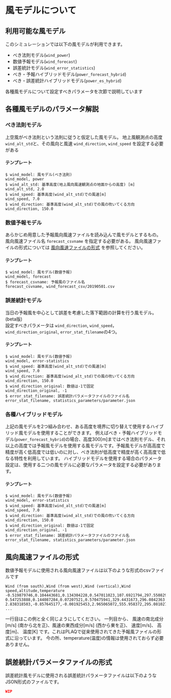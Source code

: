 
# 風モデルについて

## 利用可能な風モデル

このシミュレーションでは以下の風モデルが利用できます。

- べき法則モデル(`wind_power`)
- 数値予報モデル(`wind_forecast`)
- 誤差統計モデル(`wind_error_statistics`)
- べき・予報ハイブリッドモデル(`power_forecast_hybrid`)
- べき・誤差統計ハイブリッドモデル(`power_es_hybrid`)

各種風モデルについて設定すべきパラメータを次節で説明しています

## 各種風モデルのパラメータ解説

### べき法則モデル

上空風がべき法則という法則に従うと仮定した風モデル。
地上風観測点の高度`wind_alt_std`と、その風向と風速 `wind_direction`, `wind_speed` を設定する必要がある

#### テンプレート

```parameters_wind.csv
$ wind_model: 風モデル(べき法則)
wind_model, power
$ wind_alt_std: 基準高度(地上風向風速観測点の地面からの高度) [m]
wind_alt_std, 2.0
$ wind_speed: 基準高度(wind_alt_std)での風速[m]
wind_speed, 7.0
$ wind_direction: 基準高度(wind_alt_std)での風の吹いてくる方向
wind_direction, 150.0
```

### 数値予報モデル

あらかじめ用意した予報風向風速ファイルを読み込んで風モデルとするもの。
風向風速ファイル名 `forecast_csvname` を指定する必要がある。
風向風速ファイルの形式については [風向風速ファイルの形式](wind_model.md#風向風速ファイルの形式) を参照してください。

#### テンプレート

```parameters_wind.csv
$ wind_model: 風モデル(数値予報)
wind_model, forecast
$ forecast_csvname: 予報風のファイル名
forecast_csvname, wind_forecast_csv/20190501.csv
```

### 誤差統計モデル

当日の予報風を中心として誤差を考慮した落下範囲の計算を行う風モデル。(beta版)  
設定すべきパラメータは `wind_direction`, `wind_speed`，`wind_direction_original`, `error_stat_filename`の4つ。

#### テンプレート

```parameters_wind.csv
$ wind_model: 風モデル(数値予報)
wind_model, error-statistics
$ wind_speed: 基準高度(wind_alt_std)での風速[m]
wind_speed, 7.0
$ wind_direction: 基準高度(wind_alt_std)での風の吹いてくる方向
wind_direction, 150.0
$ wind_direction_original: 数値は-1で固定
wind_direction_original, -1
$ error_stat_filename: 誤差統計パラメータファイルのファイル名
error_stat_filename, statistics_parameters/parameter.json
```

### 各種ハイブリッドモデル

上記の風モデルを2つ組み合わせ、ある高度を境界に切り替えて使用するハイブリッド風モデルを使用することができます。
例えばべき・予報ハイブリッドモデル(`power_forecast_hybrid`)の場合、高度300[m]まではべき法則モデル、それ以上の高度では予報風モデルを使用する風モデルです。予報風モデルが高高度で精度が高く低高度では低いのに対し、べき法則が低高度で精度が高く高高度で低なる特性を利用しています。
ハイブリッドモデルを使用する場合のパラメータ設定は、使用する二つの風モデルに必要なパラメータを設定する必要があります。

#### テンプレート

```parameters_wind.csv
$ wind_model: 風モデル(数値予報)
wind_model, error-statistics
$ wind_speed: 基準高度(wind_alt_std)での風速[m]
wind_speed, 7.0
$ wind_direction: 基準高度(wind_alt_std)での風の吹いてくる方向
wind_direction, 150.0
$ wind_direction_original: 数値は-1で固定
wind_direction_original, -1
$ error_stat_filename: 誤差統計パラメータファイルのファイル名
error_stat_filename, statistics_parameters/parameter.json
```

## 風向風速ファイルの形式

数値予報モデルに使用される風向風速ファイルは以下のような形式のcsvファイルです

```sample_wind.csv
Wind (from south),Wind (from west),Wind (vertical),Wind speed,altitude,temperature
-0.519879746,0.104443681,0.134304228,0.547011023,107.6921794,297.5508297
0.547253888,0.144087284,0.07207521,0.570475941,329.4431673,296.0842363
2.838318503,-0.857645177,-0.001925453,2.965065072,555.958372,295.0810273
...
```

一行目はこの例と全く同じようにしてください。
一列目から、 風速の南北成分[m/s] (南から北を正)、風速の東西成分[m/s] (西から東を正)、 速度[m/s]、 高度[m]、 温度[K] です。これはPLAQで従来使用されてきた予報風ファイルの形式に沿っています。
今の所、temperature(温度)の情報は使用されておらず必要ありません。

## 誤差統計パラメータファイルの形式

誤差統計風モデルに使用される誤差統計パラメータファイルは以下のようなJSON形式のファイルです。

```error_stat_sample.json
WIP
```